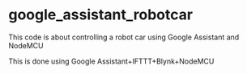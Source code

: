 # google_assistant_robotcar
This code is about controlling a robot car using Google Assistant and NodeMCU

This is done using Google Assistant+IFTTT+Blynk+NodeMCU
